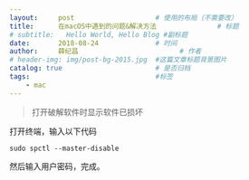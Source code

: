 ```yaml
---
layout:     post   				    # 使用的布局（不需要改）
title:      在macOS中遇到的问题&解决方法 				# 标题 
# subtitle:   Hello World, Hello Blog #副标题
date:       2018-08-24 				# 时间
author:     薛纪昌 						# 作者
# header-img: img/post-bg-2015.jpg 	#这篇文章标题背景图片
catalog: true 						# 是否归档
tags:								#标签
    - mac
---
```


>打开破解软件时显示软件已损坏

打开终端，输入以下代码
```
sudo spctl --master-disable
```
然后输入用户密码，完成。